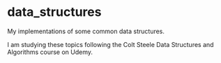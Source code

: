 # data_structures

My implementations of some common data structures.

I am studying these topics following the Colt Steele Data Structures and Algorithms course on Udemy.
